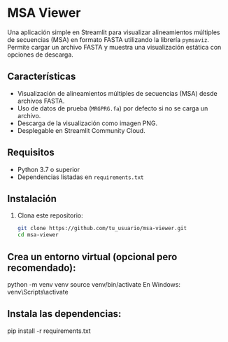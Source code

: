 # MSA Viewer

Una aplicación simple en Streamlit para visualizar alineamientos múltiples de secuencias (MSA) en formato FASTA utilizando la librería `pymsaviz`. Permite cargar un archivo FASTA y muestra una visualización estática con opciones de descarga.

## Características
- Visualización de alineamientos múltiples de secuencias (MSA) desde archivos FASTA.
- Uso de datos de prueba (`MRGPRG.fa`) por defecto si no se carga un archivo.
- Descarga de la visualización como imagen PNG.
- Desplegable en Streamlit Community Cloud.

## Requisitos
- Python 3.7 o superior
- Dependencias listadas en `requirements.txt`

## Instalación
1. Clona este repositorio:
   ```bash
   git clone https://github.com/tu_usuario/msa-viewer.git
   cd msa-viewer

## Crea un entorno virtual (opcional pero recomendado):
python -m venv venv
source venv/bin/activate 
En Windows: venv\Scripts\activate

## Instala las dependencias:
pip install -r requirements.txt



